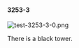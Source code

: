 #### 3253-3
![test-3253-3-0.png](https://github.com/lil-lab/nlvr/raw/master/nlvr/test/images/4/test-3253-3-0.png "test-3253-3-0.png")

There is a black tower.